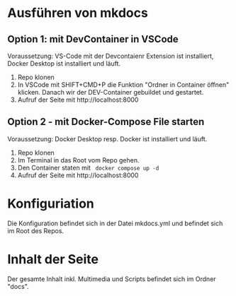 # Ausführen von mkdocs
## Option 1: mit DevContainer in VSCode

Voraussetzung: VS-Code mit der Devcontaienr Extension ist installiert, Docker Desktop ist installiert und läuft.

1. Repo klonen
2. In VSCode mit SHIFT+CMD+P  die Funktion "Ordner in Container öffnen" klicken. Danach wir der DEV-Container gebuildet und gestartet.
3. Aufruf der Seite mit http://localhost:8000

## Option 2 - mit Docker-Compose File starten

Voraussetzung: Docker Desktop resp. Docker ist installiert und läuft.

1. Repo klonen
2. Im Terminal in das Root vom Repo gehen.
3. Den Container staten mit ``` docker compose up -d```
4. Aufruf der Seite mit http://localhost:8000

# Konfiguriation
Die Konfiguration befindet sich in der Datei mkdocs.yml und befindet sich im Root des Repos.

# Inhalt der Seite
Der gesamte Inhalt inkl. Multimedia und Scripts befindet sich im Ordner "docs".


